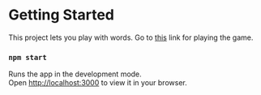 # Getting Started

This project lets you play with words. Go to [this](https://hangman-app-three.vercel.app/) link for playing the game.


### `npm start`

Runs the app in the development mode.\
Open [http://localhost:3000](http://localhost:3000) to view it in your browser.
